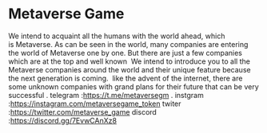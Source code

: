 # Metaverse Game
We intend to acquaint all the humans with the world ahead, which is Metaverse.
As can be seen in the world, many companies are entering the world of Metaverse one by one.
But there are just a few companies which are at the top and well known 
We intend to introduce you to all the Metaverse companies around the world and their unique feature because the next generation is coming. 
like the advent of the internet, there are some unknown companies with grand plans for their future that can be very successful
.
telegram :https://t.me/metaversegm
.
instgram :https://instagram.com/metaversegame_token
twiter   :https://twitter.com/metaverse_game
discord  :https://discord.gg/7EvwCAnXz8


